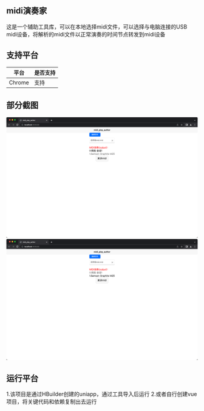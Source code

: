 ## midi演奏家

这是一个辅助工具库，可以在本地选择midi文件，可以选择与电脑连接的USB midi设备，将解析的midi文件以正常演奏的时间节点转发到midi设备

## 支持平台  

|平台|是否支持|
|-|-|
|Chrome|支持|

## 部分截图

![-](pic/pic1.png)
![-](pic/pic2.png)

## 运行平台

1.该项目是通过HBuilder创建的uniapp，通过工具导入后运行
2.或者自行创建vue项目，将关键代码和依赖复制出去运行